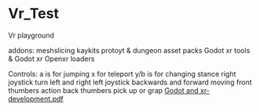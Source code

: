 # Vr_Test
Vr playground

addons: 
meshslicing
kaykits protoyt & dungeon asset packs
Godot xr tools & Godot xr Openxr loaders

Controls:
	a is for jumping
 	x for teleport
	y/b is for changing stance
	right joystick turn left and right
	left joystick backwards and forward moving
	front thumbers action
	back thumbers pick up or grap
[Godot and xr-development.pdf](https://github.com/KumiSukka/Vr_Test/files/14836029/Godot.and.xr-development.pdf)
